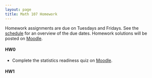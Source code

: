 ```yaml
---
layout: page
title: Math 107 Homework
---
```


Homework assignments are due on Tuesdays and Fridays. See the [schedule](schedule.html) for an overview of the due dates. Homework solutions will be posted on [Moodle](https://moodle.lawrence.edu/).

#### HW0

* Complete the statistics readiness quiz on [Moodle](https://moodle.lawrence.edu/).

#### HW1